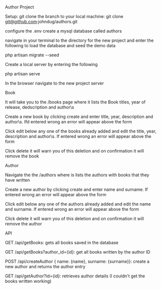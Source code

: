 Author Project

Setup:
git clone the branch to your local machine:
git clone git@github.com:johndug/authors.git

configure the .env
create a mysql database called authors

navigate in your terminal to the directory for the new project and enter the following to load the database and seed the demo data

php artisan migrate --seed

Create a local server by entering the following

php artisan serve

In the browser navigate to the new project server

Book

It will take you to the /books page where it lists the Book titles, year of release, dedscription and author\s

Create a new book by clicking create and enter title, year, description and author\s. Ifd entered wrong an error will appear above the form

Click edit below any one of the books already added and edit the title, year, description and author\s. If entered wrong an error will appear above the form

Click delete it will warn you of this deletion and on confirmation it will remove the book

Author

Navigate the the /authors where is lists the authors with books that they have written

Create a new author by clicking create and enter name and surname. If entered wrong an error will appear above the form

Click edit below any one of the authors already added and edit the name and surname. If entered wrong an error will appear above the form

Click delete it will warn you of this deletion and on confirmation it will remove the author

API

GET /api/getBooks: gets all books saved in the database

GET /api/getBooks?author_id={id}: get all books written by the author ID

POST /api/createAuthor { name: {name}, surname: {surname}}: create a new author and returns the author entry

GET /api/getAuthor?id={id}: retrieves author details (I couldn't get the books written working)
